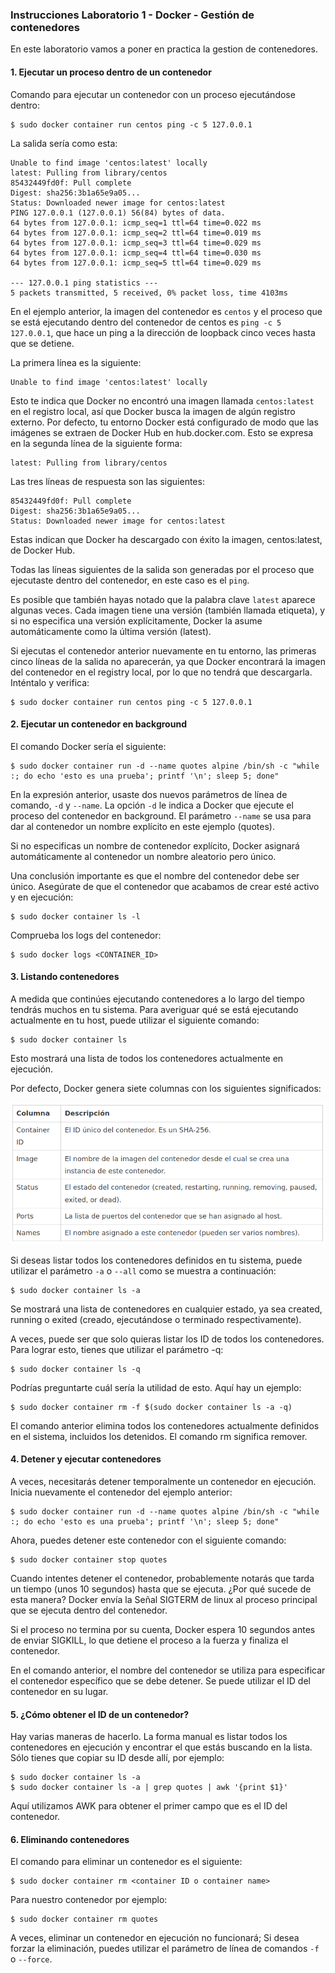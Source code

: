 ### Instrucciones Laboratorio 1 - Docker - Gestión de contenedores

En este laboratorio vamos a poner en practica la gestion de contenedores.

#### 1. Ejecutar un proceso dentro de un contenedor

Comando para ejecutar un contenedor con un proceso ejecutándose dentro:

    $ sudo docker container run centos ping -c 5 127.0.0.1

La salida sería como esta:

    Unable to find image 'centos:latest' locally
    latest: Pulling from library/centos
    85432449fd0f: Pull complete
    Digest: sha256:3b1a65e9a05...
    Status: Downloaded newer image for centos:latest
    PING 127.0.0.1 (127.0.0.1) 56(84) bytes of data.
    64 bytes from 127.0.0.1: icmp_seq=1 ttl=64 time=0.022 ms
    64 bytes from 127.0.0.1: icmp_seq=2 ttl=64 time=0.019 ms
    64 bytes from 127.0.0.1: icmp_seq=3 ttl=64 time=0.029 ms
    64 bytes from 127.0.0.1: icmp_seq=4 ttl=64 time=0.030 ms
    64 bytes from 127.0.0.1: icmp_seq=5 ttl=64 time=0.029 ms

    --- 127.0.0.1 ping statistics ---
    5 packets transmitted, 5 received, 0% packet loss, time 4103ms

En el ejemplo anterior, la imagen del contenedor es `centos` y el proceso que se está ejecutando dentro del contenedor de centos es `ping -c 5 127.0.0.1`, que hace un ping a la dirección de loopback cinco veces hasta que se detiene.

La primera línea es la siguiente:

    Unable to find image 'centos:latest' locally

Esto te indica que Docker no encontró una imagen llamada `centos:latest` en el registro local, así que Docker busca la imagen de algún registro externo. Por defecto, tu entorno Docker está configurado de modo que las imágenes se extraen de Docker Hub en hub.docker.com. Esto se expresa en la segunda línea de la siguiente forma:

    latest: Pulling from library/centos

Las tres líneas de respuesta son las siguientes:

    85432449fd0f: Pull complete
    Digest: sha256:3b1a65e9a05...
    Status: Downloaded newer image for centos:latest

Estas indican que Docker ha descargado con éxito la imagen, centos:latest, de Docker Hub.

Todas las líneas siguientes de la salida son generadas por el proceso que ejecutaste dentro del contenedor, en este caso es el `ping`.

Es posible que también hayas notado que la palabra clave `latest` aparece algunas veces. Cada imagen tiene una versión (también llamada etiqueta), y si no especifica una versión explícitamente, Docker la asume automáticamente como la última versión (latest).

Si ejecutas el contenedor anterior nuevamente en tu entorno, las primeras cinco líneas de la salida no aparecerán, ya que Docker encontrará la imagen del contenedor en el registry local, por lo que no tendrá que descargarla. Inténtalo y verifica:

    $ sudo docker container run centos ping -c 5 127.0.0.1


#### 2. Ejecutar un contenedor en background

El comando Docker sería el siguiente:

    $ sudo docker container run -d --name quotes alpine /bin/sh -c "while :; do echo 'esto es una prueba'; printf '\n'; sleep 5; done"

En la expresión anterior, usaste dos nuevos parámetros de línea de comando, `-d` y `--name`. La opción `-d` le indica a Docker que ejecute el proceso del contenedor en background. El parámetro `--name` se usa para dar al contenedor un nombre explícito en este ejemplo (quotes).

Si no especificas un nombre de contenedor explícito, Docker asignará automáticamente al contenedor un nombre aleatorio pero único.

Una conclusión importante es que el nombre del contenedor debe ser único. Asegúrate de que el contenedor que acabamos de crear esté activo y en ejecución:

    $ sudo docker container ls -l

Comprueba los logs del contenedor:

    $ sudo docker logs <CONTAINER_ID>


#### 3. Listando contenedores

A medida que continúes ejecutando contenedores a lo largo del tiempo tendrás muchos en tu sistema. Para averiguar qué se está ejecutando actualmente en tu host, puede utilizar el siguiente comando:

    $ sudo docker container ls

Esto mostrará una lista de todos los contenedores actualmente en ejecución.

Por defecto, Docker genera siete columnas con los siguientes significados:

![alt Container-ls][imagen1]

[imagen1]: imagenes/Container-ls.png


Si deseas listar todos los contenedores definidos en tu sistema, puede utilizar el parámetro `-a` o `--all` como se muestra a continuación:

    $ sudo docker container ls -a

Se mostrará una lista de contenedores en cualquier estado, ya sea created, running o exited (creado, ejecutándose o terminado respectivamente).

A veces, puede ser que solo quieras listar los ID de todos los contenedores. Para lograr esto, tienes que utilizar el parámetro -q:

    $ sudo docker container ls -q

Podrías preguntarte cuál sería la utilidad de esto. Aquí hay un ejemplo:

    $ sudo docker container rm -f $(sudo docker container ls -a -q)

El comando anterior elimina todos los contenedores actualmente definidos en el sistema, incluidos los detenidos. El comando rm significa remover.


#### 4. Detener y ejecutar contenedores

A veces, necesitarás detener temporalmente un contenedor en ejecución. Inicia nuevamente el contenedor del ejemplo anterior:

    $ sudo docker container run -d --name quotes alpine /bin/sh -c "while :; do echo 'esto es una prueba'; printf '\n'; sleep 5; done"

Ahora, puedes detener este contenedor con el siguiente comando:

    $ sudo docker container stop quotes

Cuando intentes detener el contenedor, probablemente notarás que tarda un tiempo (unos 10 segundos) hasta que se ejecuta. ¿Por qué sucede de esta manera? Docker envía la Señal SIGTERM de linux al proceso principal que se ejecuta dentro del contenedor.

Si el proceso no termina por su cuenta, Docker espera 10 segundos antes de enviar SIGKILL, lo que detiene el proceso a la fuerza y finaliza el contenedor.

En el comando anterior, el nombre del contenedor se utiliza para especificar el contenedor específico que se debe detener. Se puede utilizar el ID del contenedor en su lugar.

#### 5. ¿Cómo obtener el ID de un contenedor?

Hay varias maneras de hacerlo. La forma manual es listar todos los contenedores en ejecución y encontrar el que estás buscando en la lista. Sólo tienes que copiar su ID desde allí, por ejemplo:

    $ sudo docker container ls -a
    $ sudo docker container ls -a | grep quotes | awk '{print $1}'

Aquí utilizamos AWK para obtener el primer campo que es el ID del contenedor.

#### 6. Eliminando contenedores

El comando para eliminar un contenedor es el siguiente:

    $ sudo docker container rm <container ID o container name>

Para nuestro contenedor por ejemplo:

    $ sudo docker container rm quotes

A veces, eliminar un contenedor en ejecución no funcionará; Si desea forzar la eliminación, puedes utilizar el parámetro de línea de comandos `-f` o `--force`.
